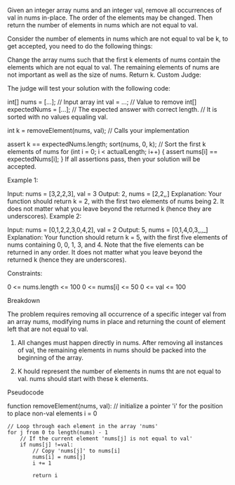 Given an integer array nums and an integer val, remove all occurrences of val in nums in-place. The order of the elements may be changed. Then return the number of elements in nums which are not equal to val.

Consider the number of elements in nums which are not equal to val be k, to get accepted, you need to do the following things:

Change the array nums such that the first k elements of nums contain the elements which are not equal to val. The remaining elements of nums are not important as well as the size of nums.
Return k.
Custom Judge:

The judge will test your solution with the following code:

int[] nums = [...]; // Input array
int val = ...; // Value to remove
int[] expectedNums = [...]; // The expected answer with correct length.
                            // It is sorted with no values equaling val.

int k = removeElement(nums, val); // Calls your implementation

assert k == expectedNums.length;
sort(nums, 0, k); // Sort the first k elements of nums
for (int i = 0; i < actualLength; i++) {
    assert nums[i] == expectedNums[i];
}
If all assertions pass, then your solution will be accepted.

 

Example 1:

Input: nums = [3,2,2,3], val = 3
Output: 2, nums = [2,2,_,_]
Explanation: Your function should return k = 2, with the first two elements of nums being 2.
It does not matter what you leave beyond the returned k (hence they are underscores).
Example 2:

Input: nums = [0,1,2,2,3,0,4,2], val = 2
Output: 5, nums = [0,1,4,0,3,_,_,_]
Explanation: Your function should return k = 5, with the first five elements of nums containing 0, 0, 1, 3, and 4.
Note that the five elements can be returned in any order.
It does not matter what you leave beyond the returned k (hence they are underscores).
 

Constraints:

0 <= nums.length <= 100
0 <= nums[i] <= 50
0 <= val <= 100


Breakdown

The problem requires removing all occurrence of a specific integer val from an array nums, modifying nums in place and returning the count of element left that are not equal to val.

1. All changes must happen directly in nums. After removing all instances of val, the remaining elements in nums should be packed into the beginning of the array.

2. K hould represent the number of elements in nums tht are not equal to val. nums should start with these k elements.


Pseudocode

function removeElement(nums, val):
    // initialize a pointer 'i' for the position to place non-val elements
    i = 0

    // Loop through each element in the array 'nums'
    for j from 0 to length(nums) - 1
        // If the current element 'nums[j] is not equal to val'
        if nums[j] !=val:
            // Copy 'nums[j]' to nums[i] 
            nums[i] = nums[j]
            i += 1

            return i